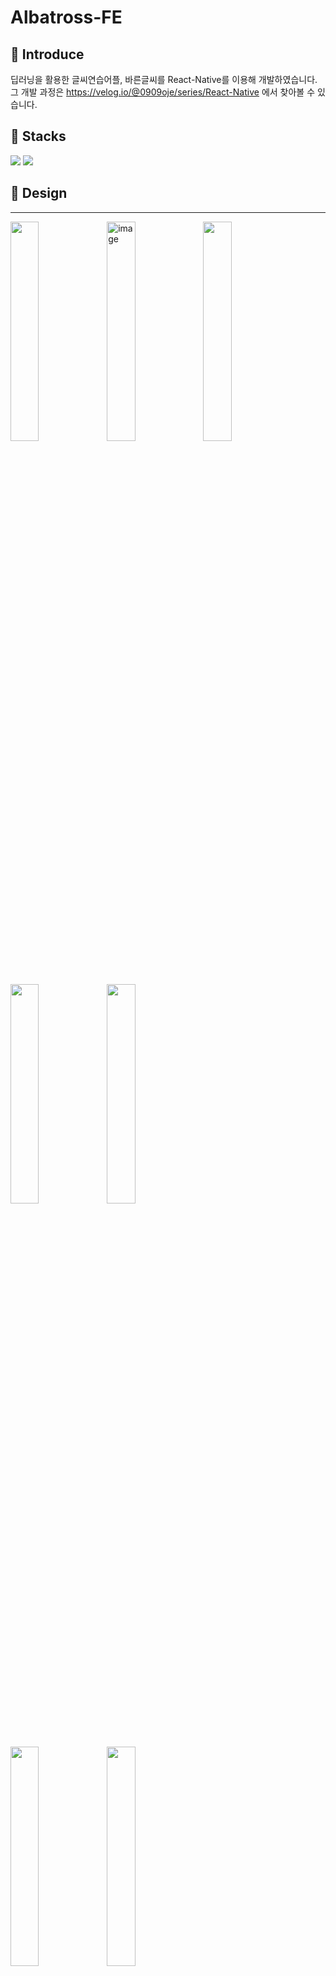 # Albatross-FE

## 📌 Introduce

딥러닝을 활용한 글씨연습어플, 바른글씨를 React-Native를 이용해 개발하였습니다.
<br>
그 개발 과정은 https://velog.io/@0909oje/series/React-Native 에서 찾아볼 수 있습니다.

## 📌 Stacks

<img src="https://img.shields.io/badge/ReactNative-FE2E2E?style=flat-square&logo=React&logoColor=white"/></a>
<img src="https://img.shields.io/badge/JavaScript-F7D358?style=flat-square&logo=JavaScript&logoColor=white"/></a>

## 📌 Design

<hr/>
<img src="https://user-images.githubusercontent.com/65931227/170225530-b9b5882f-5bdb-4e89-b7ed-f22595f7c9ca.png" align="left" width="30%" height="30%"/>
<img width="30%" alt="image" src="https://user-images.githubusercontent.com/65931227/170225293-ed2b6c6e-6903-4277-a466-47864847cc2e.png" align="left">
<img src="https://user-images.githubusercontent.com/65931227/170225567-c2b9aad9-0b21-44cf-9feb-4e04259171e3.png" width="30%" height="30%"/> 
<div style="margin-bottom:50px">
 </div>
 
<img src="https://user-images.githubusercontent.com/65931227/170225335-cdb6be82-a764-43ed-b5d8-f9f1d0e7dd98.png"  width="30%" height="30%"/> 
<img src="https://user-images.githubusercontent.com/65931227/170225411-87574d1d-64d6-401b-911a-dd585c05c8f6.png" align="left" width="30%" height="30%"/>

<div style="margin-bottom:50px"> </div>

<img src="https://user-images.githubusercontent.com/65931227/170225469-d5e5ab50-3393-48fa-ad30-59c5b03dab95.png" align="left" width="30%" height="30%"/>
<img src="https://user-images.githubusercontent.com/65931227/170225639-b761524a-5526-4327-8c0f-759f7c467d9b.png" width="30%" height="30%"/> 

<div style="margin-bottom:50px"> </div>
 
<img src="https://user-images.githubusercontent.com/65931227/170225567-c2b9aad9-0b21-44cf-9feb-4e04259171e3.png" width="30%" height="30%"/> 
<hr/>



